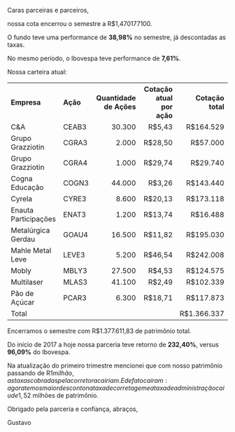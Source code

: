 Caras parceiras e parceiros,

nossa cota encerrou o semestre a R$1,470177100.

O fundo teve uma performance de **38,98%** no semestre, já descontadas as taxas.

No mesmo período, o Ibovespa teve performance de **7,61%**.

Nossa carteira atual:

<table cellspacing="0" cellpadding="10">
  <tr>
    <th align="left">Empresa</th>
    <th align="left">Ação</th>
    <th align="right">Quantidade de Ações</th>
    <th align="right">Cotação atual por ação</th>
    <th align="right">Cotação total</th>
  </tr>
  <tr>
    <td>C&A</td>
    <td>CEAB3</td>
    <td align="right">30.300</td>
    <td align="right">R$5,43</td>
    <td align="right">R$164.529</td>
  </tr>
  <tr>
    <td>Grupo Grazziotin</td>
    <td>CGRA3</td>
    <td align="right">2.000</td>
    <td align="right">R$28,50</td>
    <td align="right">R$57.000</td>
  </tr>
  <tr>
    <td>Grupo Grazziotin</td>
    <td>CGRA4</td>
    <td align="right">1.000</td>
    <td align="right">R$29,74</td>
    <td align="right">R$29.740</td>
  </tr>
  <tr>
    <td>Cogna Educação</td>
    <td>COGN3</td>
    <td align="right">44.000</td>
    <td align="right">R$3,26</td>
    <td align="right">R$143.440</td>
  </tr>
  <tr>
    <td>Cyrela</td>
    <td>CYRE3</td>
    <td align="right">8.600</td>
    <td align="right">R$20,13</td>
    <td align="right">R$173.118</td>
  </tr>
  <tr>
    <td>Enauta Participações</td>
    <td>ENAT3</td>
    <td align="right">1.200</td>
    <td align="right">R$13,74</td>
    <td align="right">R$16.488</td>
  </tr>
  <tr>
    <td>Metalúrgica Gerdau</td>
    <td>GOAU4</td>
    <td align="right">16.500</td>
    <td align="right">R$11,82</td>
    <td align="right">R$195.030</td>
  </tr>
  <tr>
    <td>Mahle Metal Leve</td>
    <td>LEVE3</td>
    <td align="right">5.200</td>
    <td align="right">R$46,54</td>
    <td align="right">R$242.008</td>
  </tr>
  <tr>
    <td>Mobly</td>
    <td>MBLY3</td>
    <td align="right">27.500</td>
    <td align="right">R$4,53</td>
    <td align="right">R$124.575</td>
  </tr>
  <tr>
    <td>Multilaser</td>
    <td>MLAS3</td>
    <td align="right">41.100</td>
    <td align="right">R$2,49</td>
    <td align="right">R$102.339</td>
  </tr>
  <tr>
    <td>Pão de Açúcar</td>
    <td>PCAR3</td>
    <td align="right">6.300</td>
    <td align="right">R$18,71</td>
    <td align="right">R$117.873</td>
  </tr>
  <tr>
    <td>Total</td>
    <td>&nbsp;</td>
    <td align="right">&nbsp;</td>
    <td align="right">&nbsp;</td>
    <td align="right">R$1.366.337</td>
  </tr>
</table>

Encerramos o semestre com R$1.377.611,83 de patrimônio total.

Do início de 2017 a hoje nossa parceria teve retorno de **232,40%**, versus **96,09%** do Ibovespa.

Na atualização do primeiro trimestre mencionei que com nosso patrimônio passando de R$1 milhão, as taxas cobradas pela corretora cairiam. E de fato caíram: agora temos maior desconto na taxa de corretagem e a taxa de administração caiu de 1,5% ao ano sobre o patrimônio total para 1,1% ao ano. Esta economia vai fazer muita diferença ao longo dos anos. Pretendo negociar uma taxa um pouco menor quando atingirmos R$2 milhões de patrimônio.

Obrigado pela parceria e confiança, abraços,

Gustavo

